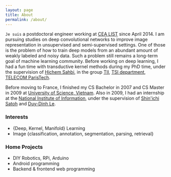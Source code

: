 ```yaml
---
layout: page
title: About
permalink: /about/
---
```


`Je suis` a postdoctoral engineer working at [CEA LIST](http://www-list.cea.fr/index.php/en/) since April 2014. I am pursuing studies on deep convolutional networks to improve image representation in unsupervised and semi-supervised settings. One of those is the problem of how to train deep models from an abundant amount of weakly labeled and noisy data. Such a problem still remains a long-term goal of machine learning community. Before working on deep learning, I had a fun time with transductive kernel methods during my PhD time, under the supervision of [Hichem Sahbi](http://perso.telecom-paristech.fr/~sahbi/), in the group [TII](http://perso.telecom-paristech.fr/~bloch/tii/), [TSI department](http://www.tsi.telecom-paristech.fr/), [TELECOM ParisTech](http://www.telecom-paristech.fr/).

Before moving to France, I finished my CS Bachelor in 2007 and CS Master in 2009 at [University of Science, Vietnam](http://www.hcmus.edu.vn/en/index.php). Also in 2009, I had an internship at  the [National Institute of Information](http://www.nii.ac.jp/en/), under the supervision of [Shin'ichi Satoh](http://research.nii.ac.jp/~satoh/) and [Duy-Dinh Le](http://satoh-lab.ex.nii.ac.jp/users/ledduy/).

### Interests ###
* {Deep, Kernel, Manifold} Learning
* Image {classification, annotation, segmentation, parsing, retrieval}

### Home Projects ###
* DIY Robotics, RPi, Arduino
* Android programming
* Backend & frontend web programming
